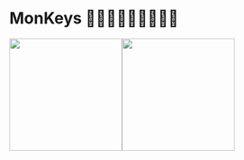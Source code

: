 # MonKeys 🐒🐒🐒🐒🐒🐒🐒🐒🐒

<div style="display: flex;">





<img src="https://lastfm.freetls.fastly.net/i/u/500x500/a04ba8c18bbcfff83bcf44ee43645fbc.jpg" style="width: 200px;">

<img src="https://c.tenor.com/wsChytFfrS4AAAAM/monki-flip-monkey.gif" width="200px">
 
  </div>
